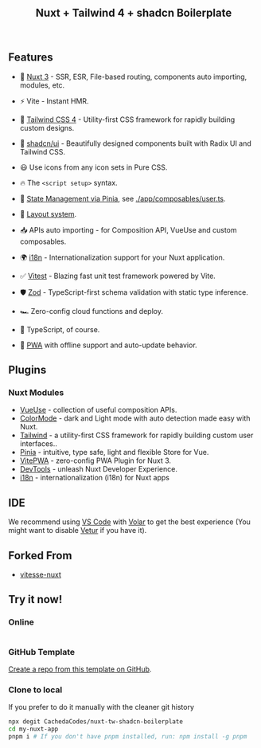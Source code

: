 <h2 align="center">
Nuxt + Tailwind 4 + shadcn Boilerplate
</h2><br>

## Features

- 💚 [Nuxt 3](https://nuxt.com/) - SSR, ESR, File-based routing, components auto importing, modules, etc.

- ⚡️ Vite - Instant HMR.

- 🎨 [Tailwind CSS 4](https://tailwindcss.com/) - Utility-first CSS framework for rapidly building custom designs.

- 🧩 [shadcn/ui](https://ui.shadcn.com/) - Beautifully designed components built with Radix UI and Tailwind CSS.

- 😃 Use icons from any icon sets in Pure CSS.

- 🔥 The `<script setup>` syntax.

- 🍍 [State Management via Pinia](https://github.com/vuejs/pinia), see [./app/composables/user.ts](./app/composables/user.ts).

- 📑 [Layout system](./app/layouts).

- 📥 APIs auto importing - for Composition API, VueUse and custom composables.

- 🌍 [i18n](https://i18n.nuxtjs.org/) - Internationalization support for your Nuxt application.

- ✅ [Vitest](https://vitest.dev/) - Blazing fast unit test framework powered by Vite.

- 🛡️ [Zod](https://zod.dev/) - TypeScript-first schema validation with static type inference.

- 🏎 Zero-config cloud functions and deploy.

- 🦾 TypeScript, of course.

- 📲 [PWA](https://github.com/vite-pwa/nuxt) with offline support and auto-update behavior.

## Plugins

### Nuxt Modules

- [VueUse](https://github.com/vueuse/vueuse) - collection of useful composition APIs.
- [ColorMode](https://github.com/nuxt-modules/color-mode) - dark and Light mode with auto detection made easy with Nuxt.
- [Tailwind](https://github.com/tailwindlabs/tailwindcss) - a utility-first CSS framework for rapidly building custom user interfaces..
- [Pinia](https://github.com/vuejs/pinia) - intuitive, type safe, light and flexible Store for Vue.
- [VitePWA](https://github.com/vite-pwa/nuxt) - zero-config PWA Plugin for Nuxt 3.
- [DevTools](https://github.com/nuxt/devtools) - unleash Nuxt Developer Experience.
- [i18n](https://github.com/nuxt-modules/i18n) - internationalization (i18n) for Nuxt apps

## IDE

We recommend using [VS Code](https://code.visualstudio.com/) with [Volar](https://github.com/johnsoncodehk/volar) to get the best experience (You might want to disable [Vetur](https://vuejs.github.io/vetur/) if you have it).

## Forked From

- [vitesse-nuxt](https://github.com/antfu/vitesse-nuxt)

## Try it now!

### Online

<a href="https://stackblitz.com/github/antfu/vitesse-nuxt"><img src="https://developer.stackblitz.com/img/open_in_stackblitz.svg" alt=""></a>

### GitHub Template

[Create a repo from this template on GitHub](https://https://github.com/CachedaCodes/nuxt-tw-shadcn-boilerplate/generate).

### Clone to local

If you prefer to do it manually with the cleaner git history

```bash
npx degit CachedaCodes/nuxt-tw-shadcn-boilerplate
cd my-nuxt-app
pnpm i # If you don't have pnpm installed, run: npm install -g pnpm
```
